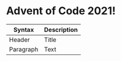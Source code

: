 # Advent of Code 2021!

| Syntax | Description |
| ----------- | ----------- |
| Header | Title |
| Paragraph | Text |
